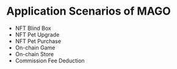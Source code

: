 # Application Scenarios of MAGO

* NFT Blind Box
* NFT Pet Upgrade
* NFT Pet Purchase
* On-chain Game
* On-chain Store
* Commission Fee Deduction
